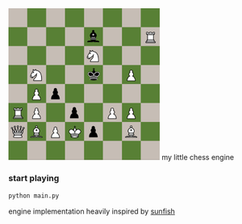 
<img src="./static/thumbnail.png" width="300" height="300">
my little chess engine 


### start playing
``` bash
python main.py
```

engine implementation heavily inspired by [sunfish](https://github.com/thomasahle/sunfish)
